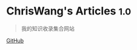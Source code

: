 # ChrisWang's Articles <small>1.0</small>

> 我的知识收录集合网站

[GitHub](https://github.com/SilverComet7/My-Article-collection)
